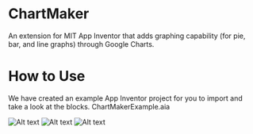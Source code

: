 # ChartMaker
An extension for MIT App Inventor that adds graphing capability (for pie, bar, and line graphs) through Google Charts.

# How to Use
We have created an example App Inventor project for you to import and take a look at the blocks. ChartMakerExample.aia

![Alt text](https://github.com/MillsCS215AppInventorProj/chartmaker/blob/master/example/piechart.png?raw=true "Pie Chart Block")
![Alt text](https://github.com/MillsCS215AppInventorProj/chartmaker/blob/master/example/barchart.png?raw=true "Bar Chart Block")
![Alt text](https://github.com/MillsCS215AppInventorProj/chartmaker/blob/master/example/linechart.png?raw=true "Line Chart Block")
